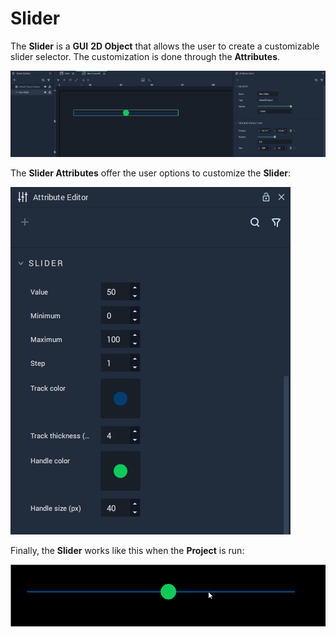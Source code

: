 # Slider

The **Slider** is a **GUI** **2D Object** that allows the user to create a customizable slider selector. The customization is done through the **Attributes**. <!-- Its **Attributes** offer the options to customize the **Slider**. -->

![Slider.](../../../.gitbook/assets/gui-slider1.png)

The **Slider Attributes** offer the user options to customize the **Slider**:

![Slider Attributes.](../../../.gitbook/assets/gui-slider-attri.png)

Finally, the **Slider** works like this when the **Project** is run:

![Slider example.](../../../.gitbook/assets/slider-example.gif)
